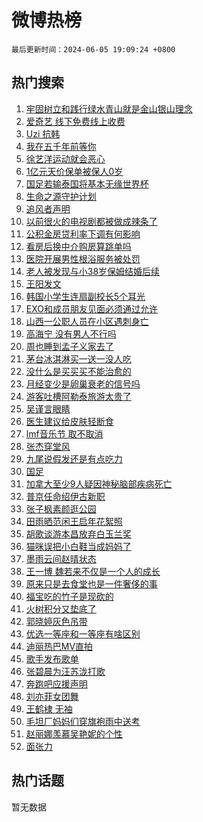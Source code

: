 # 微博热榜

`最后更新时间：2024-06-05 19:09:24 +0800`

## 热门搜索

1. [牢固树立和践行绿水青山就是金山银山理念](https://m.weibo.cn/search?containerid=100103type%3D1%26t%3D10%26q%3D%23%E7%89%A2%E5%9B%BA%E6%A0%91%E7%AB%8B%E5%92%8C%E8%B7%B5%E8%A1%8C%E7%BB%BF%E6%B0%B4%E9%9D%92%E5%B1%B1%E5%B0%B1%E6%98%AF%E9%87%91%E5%B1%B1%E9%93%B6%E5%B1%B1%E7%90%86%E5%BF%B5%23&stream_entry_id=51&isnewpage=1&extparam=seat%3D1%26stream_entry_id%3D51%26c_type%3D51%26pos%3D0%26cate%3D10103%26dgr%3D0%26q%3D%2523%25E7%2589%25A2%25E5%259B%25BA%25E6%25A0%2591%25E7%25AB%258B%25E5%2592%258C%25E8%25B7%25B5%25E8%25A1%258C%25E7%25BB%25BF%25E6%25B0%25B4%25E9%259D%2592%25E5%25B1%25B1%25E5%25B0%25B1%25E6%2598%25AF%25E9%2587%2591%25E5%25B1%25B1%25E9%2593%25B6%25E5%25B1%25B1%25E7%2590%2586%25E5%25BF%25B5%2523%26filter_type%3Drealtimehot%26display_time%3D1717585763%26pre_seqid%3D1717585763815023763107)
1. [爱奇艺 线下免费线上收费](https://m.weibo.cn/search?containerid=100103type%3D1%26t%3D10%26q%3D%E7%88%B1%E5%A5%87%E8%89%BA+%E7%BA%BF%E4%B8%8B%E5%85%8D%E8%B4%B9%E7%BA%BF%E4%B8%8A%E6%94%B6%E8%B4%B9&stream_entry_id=31&isnewpage=1&extparam=seat%3D1%26c_type%3D31%26pos%3D0%26cate%3D5001%26band_rank%3D1%26lcate%3D5001%26stream_entry_id%3D31%26flag%3D1%26q%3D%25E7%2588%25B1%25E5%25A5%2587%25E8%2589%25BA%2520%25E7%25BA%25BF%25E4%25B8%258B%25E5%2585%258D%25E8%25B4%25B9%25E7%25BA%25BF%25E4%25B8%258A%25E6%2594%25B6%25E8%25B4%25B9%26dgr%3D0%26realpos%3D1%26filter_type%3Drealtimehot%26display_time%3D1717585763%26pre_seqid%3D1717585763815023763107)
1. [Uzi 抗韩](https://m.weibo.cn/search?containerid=100103type%3D1%26t%3D10%26q%3DUzi+%E6%8A%97%E9%9F%A9&stream_entry_id=31&isnewpage=1&extparam=seat%3D1%26c_type%3D31%26pos%3D1%26cate%3D5001%26band_rank%3D2%26lcate%3D5001%26stream_entry_id%3D31%26flag%3D1%26q%3DUzi%2520%25E6%258A%2597%25E9%259F%25A9%26dgr%3D0%26realpos%3D2%26filter_type%3Drealtimehot%26display_time%3D1717585763%26pre_seqid%3D1717585763815023763107)
1. [我在五千年前等你](https://m.weibo.cn/search?containerid=100103type%3D1%26t%3D10%26q%3D%23%E6%88%91%E5%9C%A8%E4%BA%94%E5%8D%83%E5%B9%B4%E5%89%8D%E7%AD%89%E4%BD%A0%23&stream_entry_id=31&isnewpage=1&extparam=seat%3D1%26c_type%3D31%26pos%3D2%26cate%3D5001%26band_rank%3D3%26lcate%3D5001%26stream_entry_id%3D31%26flag%3D0%26q%3D%2523%25E6%2588%2591%25E5%259C%25A8%25E4%25BA%2594%25E5%258D%2583%25E5%25B9%25B4%25E5%2589%258D%25E7%25AD%2589%25E4%25BD%25A0%2523%26dgr%3D0%26realpos%3D3%26filter_type%3Drealtimehot%26display_time%3D1717585763%26pre_seqid%3D1717585763815023763107)
1. [徐艺洋运动就会恶心](https://m.weibo.cn/search?containerid=100103type%3D1%26t%3D10%26q%3D%23%E5%BE%90%E8%89%BA%E6%B4%8B%E8%BF%90%E5%8A%A8%E5%B0%B1%E4%BC%9A%E6%81%B6%E5%BF%83%23&stream_entry_id=31&isnewpage=1&extparam=seat%3D1%26c_type%3D31%26pos%3D3%26cate%3D5001%26band_rank%3D4%26lcate%3D5001%26stream_entry_id%3D31%26flag%3D2%26q%3D%2523%25E5%25BE%2590%25E8%2589%25BA%25E6%25B4%258B%25E8%25BF%2590%25E5%258A%25A8%25E5%25B0%25B1%25E4%25BC%259A%25E6%2581%25B6%25E5%25BF%2583%2523%26dgr%3D0%26realpos%3D4%26filter_type%3Drealtimehot%26display_time%3D1717585763%26pre_seqid%3D1717585763815023763107)
1. [1亿元天价保单被保人0岁](https://m.weibo.cn/search?containerid=100103type%3D1%26t%3D10%26q%3D%231%E4%BA%BF%E5%85%83%E5%A4%A9%E4%BB%B7%E4%BF%9D%E5%8D%95%E8%A2%AB%E4%BF%9D%E4%BA%BA0%E5%B2%81%23&stream_entry_id=31&isnewpage=1&extparam=seat%3D1%26c_type%3D31%26pos%3D4%26cate%3D5001%26band_rank%3D5%26lcate%3D5001%26stream_entry_id%3D31%26flag%3D0%26q%3D%25231%25E4%25BA%25BF%25E5%2585%2583%25E5%25A4%25A9%25E4%25BB%25B7%25E4%25BF%259D%25E5%258D%2595%25E8%25A2%25AB%25E4%25BF%259D%25E4%25BA%25BA0%25E5%25B2%2581%2523%26dgr%3D0%26realpos%3D5%26filter_type%3Drealtimehot%26display_time%3D1717585763%26pre_seqid%3D1717585763815023763107)
1. [国足若输泰国将基本无缘世界杯](https://m.weibo.cn/search?containerid=100103type%3D1%26t%3D10%26q%3D%23%E5%9B%BD%E8%B6%B3%E8%8B%A5%E8%BE%93%E6%B3%B0%E5%9B%BD%E5%B0%86%E5%9F%BA%E6%9C%AC%E6%97%A0%E7%BC%98%E4%B8%96%E7%95%8C%E6%9D%AF%23&stream_entry_id=31&isnewpage=1&extparam=seat%3D1%26c_type%3D31%26pos%3D5%26cate%3D5001%26band_rank%3D6%26lcate%3D5001%26stream_entry_id%3D31%26flag%3D1%26q%3D%2523%25E5%259B%25BD%25E8%25B6%25B3%25E8%258B%25A5%25E8%25BE%2593%25E6%25B3%25B0%25E5%259B%25BD%25E5%25B0%2586%25E5%259F%25BA%25E6%259C%25AC%25E6%2597%25A0%25E7%25BC%2598%25E4%25B8%2596%25E7%2595%258C%25E6%259D%25AF%2523%26dgr%3D0%26realpos%3D6%26filter_type%3Drealtimehot%26display_time%3D1717585763%26pre_seqid%3D1717585763815023763107)
1. [生命之源守护计划](https://m.weibo.cn/search?containerid=100103type%3D1%26t%3D10%26q%3D%23%E7%94%9F%E5%91%BD%E4%B9%8B%E6%BA%90%E5%AE%88%E6%8A%A4%E8%AE%A1%E5%88%92%23&stream_entry_id=31&isnewpage=1&extparam=seat%3D1%26c_type%3D31%26pos%3D6%26cate%3D5001%26band_rank%3D7%26lcate%3D5001%26stream_entry_id%3D31%26is_ad_pos%3D1%26topic_ad%3D1%26q%3D%2523%25E7%2594%259F%25E5%2591%25BD%25E4%25B9%258B%25E6%25BA%2590%25E5%25AE%2588%25E6%258A%25A4%25E8%25AE%25A1%25E5%2588%2592%2523%26dgr%3D0%26adid%3D240623%26filter_type%3Drealtimehot%26display_time%3D1717585763%26pre_seqid%3D1717585763815023763107)
1. [追风者声明](https://m.weibo.cn/search?containerid=100103type%3D1%26t%3D10%26q%3D%23%E8%BF%BD%E9%A3%8E%E8%80%85%E5%A3%B0%E6%98%8E%23&stream_entry_id=31&isnewpage=1&extparam=seat%3D1%26c_type%3D31%26pos%3D7%26cate%3D5001%26band_rank%3D7%26lcate%3D5001%26stream_entry_id%3D31%26flag%3D16%26q%3D%2523%25E8%25BF%25BD%25E9%25A3%258E%25E8%2580%2585%25E5%25A3%25B0%25E6%2598%258E%2523%26dgr%3D0%26realpos%3D7%26filter_type%3Drealtimehot%26display_time%3D1717585763%26pre_seqid%3D1717585763815023763107)
1. [以前很火的电视剧都被做成辣条了](https://m.weibo.cn/search?containerid=100103type%3D1%26t%3D10%26q%3D%23%E4%BB%A5%E5%89%8D%E5%BE%88%E7%81%AB%E7%9A%84%E7%94%B5%E8%A7%86%E5%89%A7%E9%83%BD%E8%A2%AB%E5%81%9A%E6%88%90%E8%BE%A3%E6%9D%A1%E4%BA%86%23&stream_entry_id=31&isnewpage=1&extparam=seat%3D1%26c_type%3D31%26pos%3D8%26cate%3D5001%26band_rank%3D8%26lcate%3D5001%26stream_entry_id%3D31%26flag%3D1%26q%3D%2523%25E4%25BB%25A5%25E5%2589%258D%25E5%25BE%2588%25E7%2581%25AB%25E7%259A%2584%25E7%2594%25B5%25E8%25A7%2586%25E5%2589%25A7%25E9%2583%25BD%25E8%25A2%25AB%25E5%2581%259A%25E6%2588%2590%25E8%25BE%25A3%25E6%259D%25A1%25E4%25BA%2586%2523%26dgr%3D0%26realpos%3D8%26filter_type%3Drealtimehot%26display_time%3D1717585763%26pre_seqid%3D1717585763815023763107)
1. [公积金房贷利率下调有何影响](https://m.weibo.cn/search?containerid=100103type%3D1%26t%3D10%26q%3D%23%E5%85%AC%E7%A7%AF%E9%87%91%E6%88%BF%E8%B4%B7%E5%88%A9%E7%8E%87%E4%B8%8B%E8%B0%83%E6%9C%89%E4%BD%95%E5%BD%B1%E5%93%8D%23&stream_entry_id=31&isnewpage=1&extparam=seat%3D1%26c_type%3D31%26pos%3D9%26cate%3D5001%26band_rank%3D9%26lcate%3D5001%26stream_entry_id%3D31%26flag%3D0%26q%3D%2523%25E5%2585%25AC%25E7%25A7%25AF%25E9%2587%2591%25E6%2588%25BF%25E8%25B4%25B7%25E5%2588%25A9%25E7%258E%2587%25E4%25B8%258B%25E8%25B0%2583%25E6%259C%2589%25E4%25BD%2595%25E5%25BD%25B1%25E5%2593%258D%2523%26dgr%3D0%26realpos%3D9%26filter_type%3Drealtimehot%26display_time%3D1717585763%26pre_seqid%3D1717585763815023763107)
1. [看房后换中介购房算跳单吗](https://m.weibo.cn/search?containerid=100103type%3D1%26t%3D10%26q%3D%23%E7%9C%8B%E6%88%BF%E5%90%8E%E6%8D%A2%E4%B8%AD%E4%BB%8B%E8%B4%AD%E6%88%BF%E7%AE%97%E8%B7%B3%E5%8D%95%E5%90%97%23&stream_entry_id=31&isnewpage=1&extparam=seat%3D1%26c_type%3D31%26pos%3D10%26cate%3D5001%26band_rank%3D10%26lcate%3D5001%26stream_entry_id%3D31%26flag%3D1%26q%3D%2523%25E7%259C%258B%25E6%2588%25BF%25E5%2590%258E%25E6%258D%25A2%25E4%25B8%25AD%25E4%25BB%258B%25E8%25B4%25AD%25E6%2588%25BF%25E7%25AE%2597%25E8%25B7%25B3%25E5%258D%2595%25E5%2590%2597%2523%26dgr%3D0%26realpos%3D10%26filter_type%3Drealtimehot%26display_time%3D1717585763%26pre_seqid%3D1717585763815023763107)
1. [医院开展男性根浴服务被处罚](https://m.weibo.cn/search?containerid=100103type%3D1%26t%3D10%26q%3D%23%E5%8C%BB%E9%99%A2%E5%BC%80%E5%B1%95%E7%94%B7%E6%80%A7%E6%A0%B9%E6%B5%B4%E6%9C%8D%E5%8A%A1%E8%A2%AB%E5%A4%84%E7%BD%9A%23&stream_entry_id=31&isnewpage=1&extparam=seat%3D1%26c_type%3D31%26pos%3D11%26cate%3D5001%26band_rank%3D11%26lcate%3D5001%26stream_entry_id%3D31%26flag%3D2%26q%3D%2523%25E5%258C%25BB%25E9%2599%25A2%25E5%25BC%2580%25E5%25B1%2595%25E7%2594%25B7%25E6%2580%25A7%25E6%25A0%25B9%25E6%25B5%25B4%25E6%259C%258D%25E5%258A%25A1%25E8%25A2%25AB%25E5%25A4%2584%25E7%25BD%259A%2523%26dgr%3D0%26realpos%3D11%26filter_type%3Drealtimehot%26display_time%3D1717585763%26pre_seqid%3D1717585763815023763107)
1. [老人被发现与小38岁保姆结婚后续](https://m.weibo.cn/search?containerid=100103type%3D1%26t%3D10%26q%3D%23%E8%80%81%E4%BA%BA%E8%A2%AB%E5%8F%91%E7%8E%B0%E4%B8%8E%E5%B0%8F38%E5%B2%81%E4%BF%9D%E5%A7%86%E7%BB%93%E5%A9%9A%E5%90%8E%E7%BB%AD%23&stream_entry_id=31&isnewpage=1&extparam=seat%3D1%26c_type%3D31%26pos%3D12%26cate%3D5001%26band_rank%3D12%26lcate%3D5001%26stream_entry_id%3D31%26flag%3D1%26q%3D%2523%25E8%2580%2581%25E4%25BA%25BA%25E8%25A2%25AB%25E5%258F%2591%25E7%258E%25B0%25E4%25B8%258E%25E5%25B0%258F38%25E5%25B2%2581%25E4%25BF%259D%25E5%25A7%2586%25E7%25BB%2593%25E5%25A9%259A%25E5%2590%258E%25E7%25BB%25AD%2523%26dgr%3D0%26realpos%3D12%26filter_type%3Drealtimehot%26display_time%3D1717585763%26pre_seqid%3D1717585763815023763107)
1. [王阳发文](https://m.weibo.cn/search?containerid=100103type%3D1%26t%3D10%26q%3D%23%E7%8E%8B%E9%98%B3%E5%8F%91%E6%96%87%23&stream_entry_id=31&isnewpage=1&extparam=seat%3D1%26c_type%3D31%26pos%3D13%26cate%3D5001%26band_rank%3D13%26lcate%3D5001%26stream_entry_id%3D31%26flag%3D2%26q%3D%2523%25E7%258E%258B%25E9%2598%25B3%25E5%258F%2591%25E6%2596%2587%2523%26dgr%3D0%26realpos%3D13%26filter_type%3Drealtimehot%26display_time%3D1717585763%26pre_seqid%3D1717585763815023763107)
1. [韩国小学生连扇副校长5个耳光](https://m.weibo.cn/search?containerid=100103type%3D1%26t%3D10%26q%3D%23%E9%9F%A9%E5%9B%BD%E5%B0%8F%E5%AD%A6%E7%94%9F%E8%BF%9E%E6%89%87%E5%89%AF%E6%A0%A1%E9%95%BF5%E4%B8%AA%E8%80%B3%E5%85%89%23&stream_entry_id=31&isnewpage=1&extparam=seat%3D1%26c_type%3D31%26pos%3D14%26cate%3D5001%26band_rank%3D14%26lcate%3D5001%26stream_entry_id%3D31%26flag%3D2%26q%3D%2523%25E9%259F%25A9%25E5%259B%25BD%25E5%25B0%258F%25E5%25AD%25A6%25E7%2594%259F%25E8%25BF%259E%25E6%2589%2587%25E5%2589%25AF%25E6%25A0%25A1%25E9%2595%25BF5%25E4%25B8%25AA%25E8%2580%25B3%25E5%2585%2589%2523%26dgr%3D0%26realpos%3D14%26filter_type%3Drealtimehot%26display_time%3D1717585763%26pre_seqid%3D1717585763815023763107)
1. [EXO和成员朋友见面必须通过允许](https://m.weibo.cn/search?containerid=100103type%3D1%26t%3D10%26q%3D%23EXO%E5%92%8C%E6%88%90%E5%91%98%E6%9C%8B%E5%8F%8B%E8%A7%81%E9%9D%A2%E5%BF%85%E9%A1%BB%E9%80%9A%E8%BF%87%E5%85%81%E8%AE%B8%23&stream_entry_id=31&isnewpage=1&extparam=seat%3D1%26c_type%3D31%26pos%3D15%26cate%3D5001%26band_rank%3D15%26lcate%3D5001%26stream_entry_id%3D31%26flag%3D1%26q%3D%2523EXO%25E5%2592%258C%25E6%2588%2590%25E5%2591%2598%25E6%259C%258B%25E5%258F%258B%25E8%25A7%2581%25E9%259D%25A2%25E5%25BF%2585%25E9%25A1%25BB%25E9%2580%259A%25E8%25BF%2587%25E5%2585%2581%25E8%25AE%25B8%2523%26dgr%3D0%26realpos%3D15%26filter_type%3Drealtimehot%26display_time%3D1717585763%26pre_seqid%3D1717585763815023763107)
1. [山西一公职人员在小区遇刺身亡](https://m.weibo.cn/search?containerid=100103type%3D1%26t%3D10%26q%3D%23%E5%B1%B1%E8%A5%BF%E4%B8%80%E5%85%AC%E8%81%8C%E4%BA%BA%E5%91%98%E5%9C%A8%E5%B0%8F%E5%8C%BA%E9%81%87%E5%88%BA%E8%BA%AB%E4%BA%A1%23&stream_entry_id=31&isnewpage=1&extparam=seat%3D1%26c_type%3D31%26pos%3D16%26cate%3D5001%26band_rank%3D16%26lcate%3D5001%26stream_entry_id%3D31%26flag%3D2%26q%3D%2523%25E5%25B1%25B1%25E8%25A5%25BF%25E4%25B8%2580%25E5%2585%25AC%25E8%2581%258C%25E4%25BA%25BA%25E5%2591%2598%25E5%259C%25A8%25E5%25B0%258F%25E5%258C%25BA%25E9%2581%2587%25E5%2588%25BA%25E8%25BA%25AB%25E4%25BA%25A1%2523%26dgr%3D0%26realpos%3D16%26filter_type%3Drealtimehot%26display_time%3D1717585763%26pre_seqid%3D1717585763815023763107)
1. [高海宁 没有男人不行吗](https://m.weibo.cn/search?containerid=100103type%3D1%26t%3D10%26q%3D%E9%AB%98%E6%B5%B7%E5%AE%81+%E6%B2%A1%E6%9C%89%E7%94%B7%E4%BA%BA%E4%B8%8D%E8%A1%8C%E5%90%97&stream_entry_id=31&isnewpage=1&extparam=seat%3D1%26c_type%3D31%26pos%3D17%26cate%3D5001%26band_rank%3D17%26lcate%3D5001%26stream_entry_id%3D31%26flag%3D2%26q%3D%25E9%25AB%2598%25E6%25B5%25B7%25E5%25AE%2581%2520%25E6%25B2%25A1%25E6%259C%2589%25E7%2594%25B7%25E4%25BA%25BA%25E4%25B8%258D%25E8%25A1%258C%25E5%2590%2597%26dgr%3D0%26realpos%3D17%26filter_type%3Drealtimehot%26display_time%3D1717585763%26pre_seqid%3D1717585763815023763107)
1. [周也睡到孟子义家去了](https://m.weibo.cn/search?containerid=100103type%3D1%26t%3D10%26q%3D%23%E5%91%A8%E4%B9%9F%E7%9D%A1%E5%88%B0%E5%AD%9F%E5%AD%90%E4%B9%89%E5%AE%B6%E5%8E%BB%E4%BA%86%23&stream_entry_id=31&isnewpage=1&extparam=seat%3D1%26c_type%3D31%26pos%3D18%26cate%3D5001%26band_rank%3D18%26lcate%3D5001%26stream_entry_id%3D31%26flag%3D0%26q%3D%2523%25E5%2591%25A8%25E4%25B9%259F%25E7%259D%25A1%25E5%2588%25B0%25E5%25AD%259F%25E5%25AD%2590%25E4%25B9%2589%25E5%25AE%25B6%25E5%258E%25BB%25E4%25BA%2586%2523%26dgr%3D0%26realpos%3D18%26filter_type%3Drealtimehot%26display_time%3D1717585763%26pre_seqid%3D1717585763815023763107)
1. [茅台冰淇淋买一送一没人吃](https://m.weibo.cn/search?containerid=100103type%3D1%26t%3D10%26q%3D%23%E8%8C%85%E5%8F%B0%E5%86%B0%E6%B7%87%E6%B7%8B%E4%B9%B0%E4%B8%80%E9%80%81%E4%B8%80%E6%B2%A1%E4%BA%BA%E5%90%83%23&stream_entry_id=31&isnewpage=1&extparam=seat%3D1%26c_type%3D31%26pos%3D19%26cate%3D5001%26band_rank%3D19%26lcate%3D5001%26stream_entry_id%3D31%26flag%3D0%26q%3D%2523%25E8%258C%2585%25E5%258F%25B0%25E5%2586%25B0%25E6%25B7%2587%25E6%25B7%258B%25E4%25B9%25B0%25E4%25B8%2580%25E9%2580%2581%25E4%25B8%2580%25E6%25B2%25A1%25E4%25BA%25BA%25E5%2590%2583%2523%26dgr%3D0%26realpos%3D19%26filter_type%3Drealtimehot%26display_time%3D1717585763%26pre_seqid%3D1717585763815023763107)
1. [没什么是买买买不能治愈的](https://m.weibo.cn/search?containerid=100103type%3D1%26t%3D10%26q%3D%E6%B2%A1%E4%BB%80%E4%B9%88%E6%98%AF%E4%B9%B0%E4%B9%B0%E4%B9%B0%E4%B8%8D%E8%83%BD%E6%B2%BB%E6%84%88%E7%9A%84&stream_entry_id=31&isnewpage=1&extparam=seat%3D1%26c_type%3D31%26pos%3D20%26cate%3D5001%26band_rank%3D20%26lcate%3D5001%26stream_entry_id%3D31%26filter_type%3Drealtimehot%26flag%3D0%26q%3D%25E6%25B2%25A1%25E4%25BB%2580%25E4%25B9%2588%25E6%2598%25AF%25E4%25B9%25B0%25E4%25B9%25B0%25E4%25B9%25B0%25E4%25B8%258D%25E8%2583%25BD%25E6%25B2%25BB%25E6%2584%2588%25E7%259A%2584%26dgr%3D0%26realpos%3D20%26adid%3D240671%26display_time%3D1717585763%26pre_seqid%3D1717585763815023763107)
1. [月经变少是卵巢衰老的信号吗](https://m.weibo.cn/search?containerid=100103type%3D1%26t%3D10%26q%3D%23%E6%9C%88%E7%BB%8F%E5%8F%98%E5%B0%91%E6%98%AF%E5%8D%B5%E5%B7%A2%E8%A1%B0%E8%80%81%E7%9A%84%E4%BF%A1%E5%8F%B7%E5%90%97%23&stream_entry_id=31&isnewpage=1&extparam=seat%3D1%26c_type%3D31%26pos%3D21%26cate%3D5001%26band_rank%3D21%26lcate%3D5001%26stream_entry_id%3D31%26flag%3D1%26q%3D%2523%25E6%259C%2588%25E7%25BB%258F%25E5%258F%2598%25E5%25B0%2591%25E6%2598%25AF%25E5%258D%25B5%25E5%25B7%25A2%25E8%25A1%25B0%25E8%2580%2581%25E7%259A%2584%25E4%25BF%25A1%25E5%258F%25B7%25E5%2590%2597%2523%26dgr%3D0%26realpos%3D21%26filter_type%3Drealtimehot%26display_time%3D1717585763%26pre_seqid%3D1717585763815023763107)
1. [游客吐槽阿勒泰旅游太贵了](https://m.weibo.cn/search?containerid=100103type%3D1%26t%3D10%26q%3D%23%E6%B8%B8%E5%AE%A2%E5%90%90%E6%A7%BD%E9%98%BF%E5%8B%92%E6%B3%B0%E6%97%85%E6%B8%B8%E5%A4%AA%E8%B4%B5%E4%BA%86%23&stream_entry_id=31&isnewpage=1&extparam=seat%3D1%26c_type%3D31%26pos%3D22%26cate%3D5001%26band_rank%3D22%26lcate%3D5001%26stream_entry_id%3D31%26flag%3D1%26q%3D%2523%25E6%25B8%25B8%25E5%25AE%25A2%25E5%2590%2590%25E6%25A7%25BD%25E9%2598%25BF%25E5%258B%2592%25E6%25B3%25B0%25E6%2597%2585%25E6%25B8%25B8%25E5%25A4%25AA%25E8%25B4%25B5%25E4%25BA%2586%2523%26dgr%3D0%26realpos%3D22%26filter_type%3Drealtimehot%26display_time%3D1717585763%26pre_seqid%3D1717585763815023763107)
1. [吴谨言眼睛](https://m.weibo.cn/search?containerid=100103type%3D1%26t%3D10%26q%3D%E5%90%B4%E8%B0%A8%E8%A8%80%E7%9C%BC%E7%9D%9B&stream_entry_id=31&isnewpage=1&extparam=seat%3D1%26c_type%3D31%26pos%3D23%26cate%3D5001%26band_rank%3D23%26lcate%3D5001%26stream_entry_id%3D31%26flag%3D0%26q%3D%25E5%2590%25B4%25E8%25B0%25A8%25E8%25A8%2580%25E7%259C%25BC%25E7%259D%259B%26dgr%3D0%26realpos%3D23%26filter_type%3Drealtimehot%26display_time%3D1717585763%26pre_seqid%3D1717585763815023763107)
1. [医生建议给皮肤轻断食](https://m.weibo.cn/search?containerid=100103type%3D1%26t%3D10%26q%3D%23%E5%8C%BB%E7%94%9F%E5%BB%BA%E8%AE%AE%E7%BB%99%E7%9A%AE%E8%82%A4%E8%BD%BB%E6%96%AD%E9%A3%9F%23&stream_entry_id=31&isnewpage=1&extparam=seat%3D1%26c_type%3D31%26pos%3D24%26cate%3D5001%26band_rank%3D24%26lcate%3D5001%26stream_entry_id%3D31%26flag%3D0%26q%3D%2523%25E5%258C%25BB%25E7%2594%259F%25E5%25BB%25BA%25E8%25AE%25AE%25E7%25BB%2599%25E7%259A%25AE%25E8%2582%25A4%25E8%25BD%25BB%25E6%2596%25AD%25E9%25A3%259F%2523%26dgr%3D0%26realpos%3D24%26filter_type%3Drealtimehot%26display_time%3D1717585763%26pre_seqid%3D1717585763815023763107)
1. [lmf音乐节 取不取消](https://m.weibo.cn/search?containerid=100103type%3D1%26t%3D10%26q%3Dlmf%E9%9F%B3%E4%B9%90%E8%8A%82+%E5%8F%96%E4%B8%8D%E5%8F%96%E6%B6%88&stream_entry_id=31&isnewpage=1&extparam=seat%3D1%26c_type%3D31%26pos%3D25%26cate%3D5001%26band_rank%3D25%26lcate%3D5001%26stream_entry_id%3D31%26flag%3D1%26q%3Dlmf%25E9%259F%25B3%25E4%25B9%2590%25E8%258A%2582%2520%25E5%258F%2596%25E4%25B8%258D%25E5%258F%2596%25E6%25B6%2588%26dgr%3D0%26realpos%3D25%26filter_type%3Drealtimehot%26display_time%3D1717585763%26pre_seqid%3D1717585763815023763107)
1. [张杰穿堂风](https://m.weibo.cn/search?containerid=100103type%3D1%26t%3D10%26q%3D%E5%BC%A0%E6%9D%B0%E7%A9%BF%E5%A0%82%E9%A3%8E&stream_entry_id=31&isnewpage=1&extparam=seat%3D1%26c_type%3D31%26pos%3D26%26cate%3D5001%26band_rank%3D26%26lcate%3D5001%26stream_entry_id%3D31%26flag%3D1%26q%3D%25E5%25BC%25A0%25E6%259D%25B0%25E7%25A9%25BF%25E5%25A0%2582%25E9%25A3%258E%26dgr%3D0%26realpos%3D26%26filter_type%3Drealtimehot%26display_time%3D1717585763%26pre_seqid%3D1717585763815023763107)
1. [九尾说假发还是有点吃力](https://m.weibo.cn/search?containerid=100103type%3D1%26t%3D10%26q%3D%E4%B9%9D%E5%B0%BE%E8%AF%B4%E5%81%87%E5%8F%91%E8%BF%98%E6%98%AF%E6%9C%89%E7%82%B9%E5%90%83%E5%8A%9B&stream_entry_id=31&isnewpage=1&extparam=seat%3D1%26c_type%3D31%26pos%3D27%26cate%3D5001%26band_rank%3D27%26lcate%3D5001%26stream_entry_id%3D31%26flag%3D1%26q%3D%25E4%25B9%259D%25E5%25B0%25BE%25E8%25AF%25B4%25E5%2581%2587%25E5%258F%2591%25E8%25BF%2598%25E6%2598%25AF%25E6%259C%2589%25E7%2582%25B9%25E5%2590%2583%25E5%258A%259B%26dgr%3D0%26realpos%3D27%26filter_type%3Drealtimehot%26display_time%3D1717585763%26pre_seqid%3D1717585763815023763107)
1. [国足](https://m.weibo.cn/search?containerid=100103type%3D1%26t%3D10%26q%3D%E5%9B%BD%E8%B6%B3&stream_entry_id=31&isnewpage=1&extparam=seat%3D1%26c_type%3D31%26pos%3D28%26cate%3D5001%26band_rank%3D28%26lcate%3D5001%26stream_entry_id%3D31%26flag%3D1%26q%3D%25E5%259B%25BD%25E8%25B6%25B3%26dgr%3D0%26realpos%3D28%26filter_type%3Drealtimehot%26display_time%3D1717585763%26pre_seqid%3D1717585763815023763107)
1. [加拿大至少9人疑因神秘脑部疾病死亡](https://m.weibo.cn/search?containerid=100103type%3D1%26t%3D10%26q%3D%23%E5%8A%A0%E6%8B%BF%E5%A4%A7%E8%87%B3%E5%B0%919%E4%BA%BA%E7%96%91%E5%9B%A0%E7%A5%9E%E7%A7%98%E8%84%91%E9%83%A8%E7%96%BE%E7%97%85%E6%AD%BB%E4%BA%A1%23&stream_entry_id=31&isnewpage=1&extparam=seat%3D1%26c_type%3D31%26pos%3D29%26cate%3D5001%26band_rank%3D29%26lcate%3D5001%26stream_entry_id%3D31%26flag%3D1%26q%3D%2523%25E5%258A%25A0%25E6%258B%25BF%25E5%25A4%25A7%25E8%2587%25B3%25E5%25B0%25919%25E4%25BA%25BA%25E7%2596%2591%25E5%259B%25A0%25E7%25A5%259E%25E7%25A7%2598%25E8%2584%2591%25E9%2583%25A8%25E7%2596%25BE%25E7%2597%2585%25E6%25AD%25BB%25E4%25BA%25A1%2523%26dgr%3D0%26realpos%3D29%26filter_type%3Drealtimehot%26display_time%3D1717585763%26pre_seqid%3D1717585763815023763107)
1. [普京任命绍伊古新职](https://m.weibo.cn/search?containerid=100103type%3D1%26t%3D10%26q%3D%23%E6%99%AE%E4%BA%AC%E4%BB%BB%E5%91%BD%E7%BB%8D%E4%BC%8A%E5%8F%A4%E6%96%B0%E8%81%8C%23&stream_entry_id=31&isnewpage=1&extparam=seat%3D1%26c_type%3D31%26pos%3D30%26cate%3D5001%26band_rank%3D30%26lcate%3D5001%26stream_entry_id%3D31%26flag%3D1%26q%3D%2523%25E6%2599%25AE%25E4%25BA%25AC%25E4%25BB%25BB%25E5%2591%25BD%25E7%25BB%258D%25E4%25BC%258A%25E5%258F%25A4%25E6%2596%25B0%25E8%2581%258C%2523%26dgr%3D0%26realpos%3D30%26filter_type%3Drealtimehot%26display_time%3D1717585763%26pre_seqid%3D1717585763815023763107)
1. [张子枫素颜逛公园](https://m.weibo.cn/search?containerid=100103type%3D1%26t%3D10%26q%3D%23%E5%BC%A0%E5%AD%90%E6%9E%AB%E7%B4%A0%E9%A2%9C%E9%80%9B%E5%85%AC%E5%9B%AD%23&stream_entry_id=31&isnewpage=1&extparam=seat%3D1%26c_type%3D31%26pos%3D31%26cate%3D5001%26band_rank%3D31%26lcate%3D5001%26stream_entry_id%3D31%26flag%3D1%26q%3D%2523%25E5%25BC%25A0%25E5%25AD%2590%25E6%259E%25AB%25E7%25B4%25A0%25E9%25A2%259C%25E9%2580%259B%25E5%2585%25AC%25E5%259B%25AD%2523%26dgr%3D0%26realpos%3D31%26filter_type%3Drealtimehot%26display_time%3D1717585763%26pre_seqid%3D1717585763815023763107)
1. [田雨晒范闲王启年花絮照](https://m.weibo.cn/search?containerid=100103type%3D1%26t%3D10%26q%3D%23%E7%94%B0%E9%9B%A8%E6%99%92%E8%8C%83%E9%97%B2%E7%8E%8B%E5%90%AF%E5%B9%B4%E8%8A%B1%E7%B5%AE%E7%85%A7%23&stream_entry_id=31&isnewpage=1&extparam=seat%3D1%26c_type%3D31%26pos%3D32%26cate%3D5001%26band_rank%3D32%26lcate%3D5001%26stream_entry_id%3D31%26filter_type%3Drealtimehot%26flag%3D0%26q%3D%2523%25E7%2594%25B0%25E9%259B%25A8%25E6%2599%2592%25E8%258C%2583%25E9%2597%25B2%25E7%258E%258B%25E5%2590%25AF%25E5%25B9%25B4%25E8%258A%25B1%25E7%25B5%25AE%25E7%2585%25A7%2523%26dgr%3D0%26realpos%3D32%26adid%3D240739%26display_time%3D1717585763%26pre_seqid%3D1717585763815023763107)
1. [胡歌谈游本昌放弃白玉兰奖](https://m.weibo.cn/search?containerid=100103type%3D1%26t%3D10%26q%3D%23%E8%83%A1%E6%AD%8C%E8%B0%88%E6%B8%B8%E6%9C%AC%E6%98%8C%E6%94%BE%E5%BC%83%E7%99%BD%E7%8E%89%E5%85%B0%E5%A5%96%23&stream_entry_id=31&isnewpage=1&extparam=seat%3D1%26c_type%3D31%26pos%3D33%26cate%3D5001%26band_rank%3D33%26lcate%3D5001%26stream_entry_id%3D31%26flag%3D0%26q%3D%2523%25E8%2583%25A1%25E6%25AD%258C%25E8%25B0%2588%25E6%25B8%25B8%25E6%259C%25AC%25E6%2598%258C%25E6%2594%25BE%25E5%25BC%2583%25E7%2599%25BD%25E7%258E%2589%25E5%2585%25B0%25E5%25A5%2596%2523%26dgr%3D0%26realpos%3D33%26filter_type%3Drealtimehot%26display_time%3D1717585763%26pre_seqid%3D1717585763815023763107)
1. [猫咪误把小白鞋当成妈妈了](https://m.weibo.cn/search?containerid=100103type%3D1%26t%3D10%26q%3D%23%E7%8C%AB%E5%92%AA%E8%AF%AF%E6%8A%8A%E5%B0%8F%E7%99%BD%E9%9E%8B%E5%BD%93%E6%88%90%E5%A6%88%E5%A6%88%E4%BA%86%23&stream_entry_id=31&isnewpage=1&extparam=seat%3D1%26c_type%3D31%26pos%3D34%26cate%3D5001%26band_rank%3D34%26lcate%3D5001%26stream_entry_id%3D31%26flag%3D1%26q%3D%2523%25E7%258C%25AB%25E5%2592%25AA%25E8%25AF%25AF%25E6%258A%258A%25E5%25B0%258F%25E7%2599%25BD%25E9%259E%258B%25E5%25BD%2593%25E6%2588%2590%25E5%25A6%2588%25E5%25A6%2588%25E4%25BA%2586%2523%26dgr%3D0%26realpos%3D34%26filter_type%3Drealtimehot%26display_time%3D1717585763%26pre_seqid%3D1717585763815023763107)
1. [墨雨云间赵晴状态](https://m.weibo.cn/search?containerid=100103type%3D1%26t%3D10%26q%3D%23%E5%A2%A8%E9%9B%A8%E4%BA%91%E9%97%B4%E8%B5%B5%E6%99%B4%E7%8A%B6%E6%80%81%23&stream_entry_id=31&isnewpage=1&extparam=seat%3D1%26c_type%3D31%26pos%3D35%26cate%3D5001%26band_rank%3D35%26lcate%3D5001%26stream_entry_id%3D31%26flag%3D1%26q%3D%2523%25E5%25A2%25A8%25E9%259B%25A8%25E4%25BA%2591%25E9%2597%25B4%25E8%25B5%25B5%25E6%2599%25B4%25E7%258A%25B6%25E6%2580%2581%2523%26dgr%3D0%26realpos%3D35%26filter_type%3Drealtimehot%26display_time%3D1717585763%26pre_seqid%3D1717585763815023763107)
1. [王一博 魏若来不仅是一个人的成长](https://m.weibo.cn/search?containerid=100103type%3D1%26t%3D10%26q%3D%E7%8E%8B%E4%B8%80%E5%8D%9A+%E9%AD%8F%E8%8B%A5%E6%9D%A5%E4%B8%8D%E4%BB%85%E6%98%AF%E4%B8%80%E4%B8%AA%E4%BA%BA%E7%9A%84%E6%88%90%E9%95%BF&stream_entry_id=31&isnewpage=1&extparam=seat%3D1%26c_type%3D31%26pos%3D36%26cate%3D5001%26band_rank%3D36%26lcate%3D5001%26stream_entry_id%3D31%26flag%3D0%26q%3D%25E7%258E%258B%25E4%25B8%2580%25E5%258D%259A%2520%25E9%25AD%258F%25E8%258B%25A5%25E6%259D%25A5%25E4%25B8%258D%25E4%25BB%2585%25E6%2598%25AF%25E4%25B8%2580%25E4%25B8%25AA%25E4%25BA%25BA%25E7%259A%2584%25E6%2588%2590%25E9%2595%25BF%26dgr%3D0%26realpos%3D36%26filter_type%3Drealtimehot%26display_time%3D1717585763%26pre_seqid%3D1717585763815023763107)
1. [原来只是去食堂也是一件奢侈的事](https://m.weibo.cn/search?containerid=100103type%3D1%26t%3D10%26q%3D%23%E5%8E%9F%E6%9D%A5%E5%8F%AA%E6%98%AF%E5%8E%BB%E9%A3%9F%E5%A0%82%E4%B9%9F%E6%98%AF%E4%B8%80%E4%BB%B6%E5%A5%A2%E4%BE%88%E7%9A%84%E4%BA%8B%23&stream_entry_id=31&isnewpage=1&extparam=seat%3D1%26c_type%3D31%26pos%3D37%26cate%3D5001%26band_rank%3D37%26lcate%3D5001%26stream_entry_id%3D31%26flag%3D1%26q%3D%2523%25E5%258E%259F%25E6%259D%25A5%25E5%258F%25AA%25E6%2598%25AF%25E5%258E%25BB%25E9%25A3%259F%25E5%25A0%2582%25E4%25B9%259F%25E6%2598%25AF%25E4%25B8%2580%25E4%25BB%25B6%25E5%25A5%25A2%25E4%25BE%2588%25E7%259A%2584%25E4%25BA%258B%2523%26dgr%3D0%26realpos%3D37%26filter_type%3Drealtimehot%26display_time%3D1717585763%26pre_seqid%3D1717585763815023763107)
1. [福宝吃的竹子是现砍的](https://m.weibo.cn/search?containerid=100103type%3D1%26t%3D10%26q%3D%23%E7%A6%8F%E5%AE%9D%E5%90%83%E7%9A%84%E7%AB%B9%E5%AD%90%E6%98%AF%E7%8E%B0%E7%A0%8D%E7%9A%84%23&stream_entry_id=31&isnewpage=1&extparam=seat%3D1%26c_type%3D31%26pos%3D38%26cate%3D5001%26band_rank%3D38%26lcate%3D5001%26stream_entry_id%3D31%26flag%3D0%26q%3D%2523%25E7%25A6%258F%25E5%25AE%259D%25E5%2590%2583%25E7%259A%2584%25E7%25AB%25B9%25E5%25AD%2590%25E6%2598%25AF%25E7%258E%25B0%25E7%25A0%258D%25E7%259A%2584%2523%26dgr%3D0%26realpos%3D38%26filter_type%3Drealtimehot%26display_time%3D1717585763%26pre_seqid%3D1717585763815023763107)
1. [火树积分又垫底了](https://m.weibo.cn/search?containerid=100103type%3D1%26t%3D10%26q%3D%23%E7%81%AB%E6%A0%91%E7%A7%AF%E5%88%86%E5%8F%88%E5%9E%AB%E5%BA%95%E4%BA%86%23&stream_entry_id=31&isnewpage=1&extparam=seat%3D1%26c_type%3D31%26pos%3D39%26cate%3D5001%26band_rank%3D39%26lcate%3D5001%26stream_entry_id%3D31%26flag%3D0%26q%3D%2523%25E7%2581%25AB%25E6%25A0%2591%25E7%25A7%25AF%25E5%2588%2586%25E5%258F%2588%25E5%259E%25AB%25E5%25BA%2595%25E4%25BA%2586%2523%26dgr%3D0%26realpos%3D39%26filter_type%3Drealtimehot%26display_time%3D1717585763%26pre_seqid%3D1717585763815023763107)
1. [郭晓婷灰色吊带](https://m.weibo.cn/search?containerid=100103type%3D1%26t%3D10%26q%3D%23%E9%83%AD%E6%99%93%E5%A9%B7%E7%81%B0%E8%89%B2%E5%90%8A%E5%B8%A6%23&stream_entry_id=31&isnewpage=1&extparam=seat%3D1%26c_type%3D31%26pos%3D40%26cate%3D5001%26band_rank%3D40%26lcate%3D5001%26stream_entry_id%3D31%26flag%3D1%26q%3D%2523%25E9%2583%25AD%25E6%2599%2593%25E5%25A9%25B7%25E7%2581%25B0%25E8%2589%25B2%25E5%2590%258A%25E5%25B8%25A6%2523%26dgr%3D0%26realpos%3D40%26filter_type%3Drealtimehot%26display_time%3D1717585763%26pre_seqid%3D1717585763815023763107)
1. [优选一等座和一等座有啥区别](https://m.weibo.cn/search?containerid=100103type%3D1%26t%3D10%26q%3D%23%E4%BC%98%E9%80%89%E4%B8%80%E7%AD%89%E5%BA%A7%E5%92%8C%E4%B8%80%E7%AD%89%E5%BA%A7%E6%9C%89%E5%95%A5%E5%8C%BA%E5%88%AB%23&stream_entry_id=31&isnewpage=1&extparam=seat%3D1%26c_type%3D31%26pos%3D41%26cate%3D5001%26band_rank%3D41%26lcate%3D5001%26stream_entry_id%3D31%26flag%3D1%26q%3D%2523%25E4%25BC%2598%25E9%2580%2589%25E4%25B8%2580%25E7%25AD%2589%25E5%25BA%25A7%25E5%2592%258C%25E4%25B8%2580%25E7%25AD%2589%25E5%25BA%25A7%25E6%259C%2589%25E5%2595%25A5%25E5%258C%25BA%25E5%2588%25AB%2523%26dgr%3D0%26realpos%3D41%26filter_type%3Drealtimehot%26display_time%3D1717585763%26pre_seqid%3D1717585763815023763107)
1. [迪丽热巴MV直拍](https://m.weibo.cn/search?containerid=100103type%3D1%26t%3D10%26q%3D%23%E8%BF%AA%E4%B8%BD%E7%83%AD%E5%B7%B4MV%E7%9B%B4%E6%8B%8D%23&stream_entry_id=31&isnewpage=1&extparam=seat%3D1%26c_type%3D31%26pos%3D42%26cate%3D5001%26band_rank%3D42%26lcate%3D5001%26stream_entry_id%3D31%26flag%3D1%26q%3D%2523%25E8%25BF%25AA%25E4%25B8%25BD%25E7%2583%25AD%25E5%25B7%25B4MV%25E7%259B%25B4%25E6%258B%258D%2523%26dgr%3D0%26realpos%3D42%26filter_type%3Drealtimehot%26display_time%3D1717585763%26pre_seqid%3D1717585763815023763107)
1. [歌手发布歌单](https://m.weibo.cn/search?containerid=100103type%3D1%26t%3D10%26q%3D%23%E6%AD%8C%E6%89%8B%E5%8F%91%E5%B8%83%E6%AD%8C%E5%8D%95%23&stream_entry_id=31&isnewpage=1&extparam=seat%3D1%26c_type%3D31%26pos%3D43%26cate%3D5001%26band_rank%3D43%26lcate%3D5001%26stream_entry_id%3D31%26flag%3D0%26q%3D%2523%25E6%25AD%258C%25E6%2589%258B%25E5%258F%2591%25E5%25B8%2583%25E6%25AD%258C%25E5%258D%2595%2523%26dgr%3D0%26realpos%3D43%26filter_type%3Drealtimehot%26display_time%3D1717585763%26pre_seqid%3D1717585763815023763107)
1. [张碧晨为汪苏泷打歌](https://m.weibo.cn/search?containerid=100103type%3D1%26t%3D10%26q%3D%23%E5%BC%A0%E7%A2%A7%E6%99%A8%E4%B8%BA%E6%B1%AA%E8%8B%8F%E6%B3%B7%E6%89%93%E6%AD%8C%23&stream_entry_id=31&isnewpage=1&extparam=seat%3D1%26c_type%3D31%26pos%3D44%26cate%3D5001%26band_rank%3D44%26lcate%3D5001%26stream_entry_id%3D31%26flag%3D1%26q%3D%2523%25E5%25BC%25A0%25E7%25A2%25A7%25E6%2599%25A8%25E4%25B8%25BA%25E6%25B1%25AA%25E8%258B%258F%25E6%25B3%25B7%25E6%2589%2593%25E6%25AD%258C%2523%26dgr%3D0%26realpos%3D44%26filter_type%3Drealtimehot%26display_time%3D1717585763%26pre_seqid%3D1717585763815023763107)
1. [奔跑吧应援声明](https://m.weibo.cn/search?containerid=100103type%3D1%26t%3D10%26q%3D%23%E5%A5%94%E8%B7%91%E5%90%A7%E5%BA%94%E6%8F%B4%E5%A3%B0%E6%98%8E%23&stream_entry_id=31&isnewpage=1&extparam=seat%3D1%26c_type%3D31%26pos%3D45%26cate%3D5001%26band_rank%3D45%26lcate%3D5001%26stream_entry_id%3D31%26flag%3D0%26q%3D%2523%25E5%25A5%2594%25E8%25B7%2591%25E5%2590%25A7%25E5%25BA%2594%25E6%258F%25B4%25E5%25A3%25B0%25E6%2598%258E%2523%26dgr%3D0%26realpos%3D45%26filter_type%3Drealtimehot%26display_time%3D1717585763%26pre_seqid%3D1717585763815023763107)
1. [刘亦菲女团舞](https://m.weibo.cn/search?containerid=100103type%3D1%26t%3D10%26q%3D%23%E5%88%98%E4%BA%A6%E8%8F%B2%E5%A5%B3%E5%9B%A2%E8%88%9E%23&stream_entry_id=31&isnewpage=1&extparam=seat%3D1%26c_type%3D31%26pos%3D46%26cate%3D5001%26band_rank%3D46%26lcate%3D5001%26stream_entry_id%3D31%26flag%3D0%26q%3D%2523%25E5%2588%2598%25E4%25BA%25A6%25E8%258F%25B2%25E5%25A5%25B3%25E5%259B%25A2%25E8%2588%259E%2523%26dgr%3D0%26realpos%3D46%26filter_type%3Drealtimehot%26display_time%3D1717585763%26pre_seqid%3D1717585763815023763107)
1. [王鹤棣 无袖](https://m.weibo.cn/search?containerid=100103type%3D1%26t%3D10%26q%3D%E7%8E%8B%E9%B9%A4%E6%A3%A3+%E6%97%A0%E8%A2%96&stream_entry_id=31&isnewpage=1&extparam=seat%3D1%26c_type%3D31%26pos%3D47%26cate%3D5001%26band_rank%3D47%26lcate%3D5001%26stream_entry_id%3D31%26flag%3D0%26q%3D%25E7%258E%258B%25E9%25B9%25A4%25E6%25A3%25A3%2520%25E6%2597%25A0%25E8%25A2%2596%26dgr%3D0%26realpos%3D47%26filter_type%3Drealtimehot%26display_time%3D1717585763%26pre_seqid%3D1717585763815023763107)
1. [毛坦厂妈妈们穿旗袍雨中送考](https://m.weibo.cn/search?containerid=100103type%3D1%26t%3D10%26q%3D%23%E6%AF%9B%E5%9D%A6%E5%8E%82%E5%A6%88%E5%A6%88%E4%BB%AC%E7%A9%BF%E6%97%97%E8%A2%8D%E9%9B%A8%E4%B8%AD%E9%80%81%E8%80%83%23&stream_entry_id=31&isnewpage=1&extparam=seat%3D1%26c_type%3D31%26pos%3D48%26cate%3D5001%26band_rank%3D48%26lcate%3D5001%26stream_entry_id%3D31%26flag%3D1%26q%3D%2523%25E6%25AF%259B%25E5%259D%25A6%25E5%258E%2582%25E5%25A6%2588%25E5%25A6%2588%25E4%25BB%25AC%25E7%25A9%25BF%25E6%2597%2597%25E8%25A2%258D%25E9%259B%25A8%25E4%25B8%25AD%25E9%2580%2581%25E8%2580%2583%2523%26dgr%3D0%26realpos%3D48%26filter_type%3Drealtimehot%26display_time%3D1717585763%26pre_seqid%3D1717585763815023763107)
1. [赵丽娜羡慕吴艳妮的个性](https://m.weibo.cn/search?containerid=100103type%3D1%26t%3D10%26q%3D%23%E8%B5%B5%E4%B8%BD%E5%A8%9C%E7%BE%A1%E6%85%95%E5%90%B4%E8%89%B3%E5%A6%AE%E7%9A%84%E4%B8%AA%E6%80%A7%23&stream_entry_id=31&isnewpage=1&extparam=seat%3D1%26c_type%3D31%26pos%3D49%26cate%3D5001%26band_rank%3D49%26lcate%3D5001%26stream_entry_id%3D31%26flag%3D1%26q%3D%2523%25E8%25B5%25B5%25E4%25B8%25BD%25E5%25A8%259C%25E7%25BE%25A1%25E6%2585%2595%25E5%2590%25B4%25E8%2589%25B3%25E5%25A6%25AE%25E7%259A%2584%25E4%25B8%25AA%25E6%2580%25A7%2523%26dgr%3D0%26realpos%3D49%26filter_type%3Drealtimehot%26display_time%3D1717585763%26pre_seqid%3D1717585763815023763107)
1. [面张力](https://m.weibo.cn/search?containerid=100103type%3D1%26t%3D10%26q%3D%E9%9D%A2%E5%BC%A0%E5%8A%9B&stream_entry_id=31&isnewpage=1&extparam=seat%3D1%26c_type%3D31%26pos%3D50%26cate%3D5001%26band_rank%3D50%26lcate%3D5001%26stream_entry_id%3D31%26flag%3D1%26q%3D%25E9%259D%25A2%25E5%25BC%25A0%25E5%258A%259B%26dgr%3D0%26realpos%3D50%26filter_type%3Drealtimehot%26display_time%3D1717585763%26pre_seqid%3D1717585763815023763107)

## 热门话题

暂无数据
